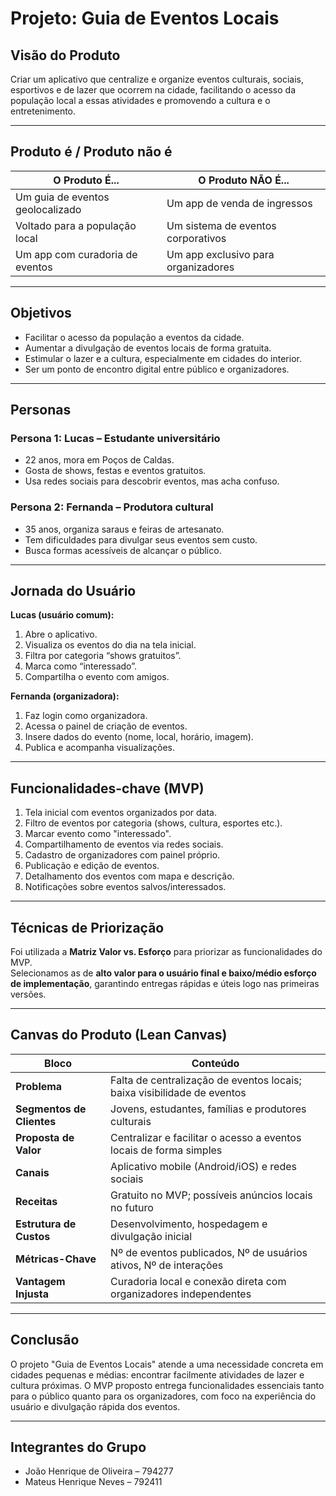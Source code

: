 # Projeto: Guia de Eventos Locais

## Visão do Produto
Criar um aplicativo que centralize e organize eventos culturais, sociais, esportivos e de lazer que ocorrem na cidade, facilitando o acesso da população local a essas atividades e promovendo a cultura e o entretenimento.

---

## Produto é / Produto não é
| O Produto É...                    | O Produto NÃO É...                   |
|----------------------------------|--------------------------------------|
| Um guia de eventos geolocalizado | Um app de venda de ingressos         |
| Voltado para a população local   | Um sistema de eventos corporativos   |
| Um app com curadoria de eventos  | Um app exclusivo para organizadores  |

---

## Objetivos
- Facilitar o acesso da população a eventos da cidade.
- Aumentar a divulgação de eventos locais de forma gratuita.
- Estimular o lazer e a cultura, especialmente em cidades do interior.
- Ser um ponto de encontro digital entre público e organizadores.

---

## Personas

### Persona 1: Lucas – Estudante universitário
- 22 anos, mora em Poços de Caldas.
- Gosta de shows, festas e eventos gratuitos.
- Usa redes sociais para descobrir eventos, mas acha confuso.

### Persona 2: Fernanda – Produtora cultural
- 35 anos, organiza saraus e feiras de artesanato.
- Tem dificuldades para divulgar seus eventos sem custo.
- Busca formas acessíveis de alcançar o público.

---

## Jornada do Usuário

**Lucas (usuário comum):**
1. Abre o aplicativo.
2. Visualiza os eventos do dia na tela inicial.
3. Filtra por categoria “shows gratuitos”.
4. Marca como “interessado”.
5. Compartilha o evento com amigos.

**Fernanda (organizadora):**
1. Faz login como organizadora.
2. Acessa o painel de criação de eventos.
3. Insere dados do evento (nome, local, horário, imagem).
4. Publica e acompanha visualizações.

---

## Funcionalidades-chave (MVP)

1. Tela inicial com eventos organizados por data.
2. Filtro de eventos por categoria (shows, cultura, esportes etc.).
3. Marcar evento como "interessado".
4. Compartilhamento de eventos via redes sociais.
5. Cadastro de organizadores com painel próprio.
6. Publicação e edição de eventos.
7. Detalhamento dos eventos com mapa e descrição.
8. Notificações sobre eventos salvos/interessados.

---

## Técnicas de Priorização

Foi utilizada a **Matriz Valor vs. Esforço** para priorizar as funcionalidades do MVP.  
Selecionamos as de **alto valor para o usuário final e baixo/médio esforço de implementação**, garantindo entregas rápidas e úteis logo nas primeiras versões.

---

## Canvas do Produto (Lean Canvas)

| Bloco                          | Conteúdo                                                                 |
|-------------------------------|--------------------------------------------------------------------------|
| **Problema**                  | Falta de centralização de eventos locais; baixa visibilidade de eventos |
| **Segmentos de Clientes**     | Jovens, estudantes, famílias e produtores culturais                      |
| **Proposta de Valor**         | Centralizar e facilitar o acesso a eventos locais de forma simples       |
| **Canais**                    | Aplicativo mobile (Android/iOS) e redes sociais                          |
| **Receitas**                  | Gratuito no MVP; possíveis anúncios locais no futuro                     |
| **Estrutura de Custos**       | Desenvolvimento, hospedagem e divulgação inicial                         |
| **Métricas-Chave**            | Nº de eventos publicados, Nº de usuários ativos, Nº de interações        |
| **Vantagem Injusta**          | Curadoria local e conexão direta com organizadores independentes         |

---

## Conclusão

O projeto "Guia de Eventos Locais" atende a uma necessidade concreta em cidades pequenas e médias: encontrar facilmente atividades de lazer e cultura próximas. O MVP proposto entrega funcionalidades essenciais tanto para o público quanto para os organizadores, com foco na experiência do usuário e divulgação rápida dos eventos.

---

## Integrantes do Grupo

- João Henrique de Oliveira – 794277
- Mateus Henrique Neves – 792411

